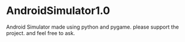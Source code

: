 # AndroidSimulator1.0
Android Simulator made using python and pygame.
please support the project.
and feel free to ask.

